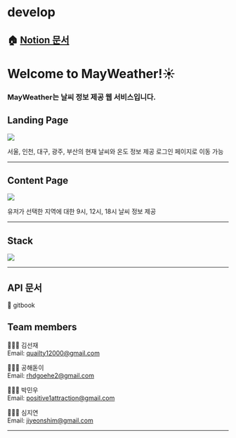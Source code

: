 # develop

## 🏠 [Notion 문서](https://www.notion.so/MayWeather-3a61f564530246c0954956dd8e1902e2) 

# Welcome to MayWeather!☀️

### MayWeather는 날씨 정보 제공 웹 서비스입니다.

## Landing Page
![](https://images.velog.io/images/qmasem/post/3c1977ef-c2b4-4c17-bed6-f90eb2ea79b8/%E1%84%89%E1%85%B3%E1%84%8F%E1%85%B3%E1%84%85%E1%85%B5%E1%86%AB%E1%84%89%E1%85%A3%E1%86%BA%202021-03-28%20%E1%84%8B%E1%85%A9%E1%84%92%E1%85%AE%209.58.22.png)

서울, 인천, 대구, 광주, 부산의 현재 날씨와 온도 정보 제공 
로그인 페이지로 이동 가능

***

## Content Page
![](https://images.velog.io/images/qmasem/post/8508a381-df92-4f3f-8045-838cb67c1eff/image.png)

유저가 선택한 지역에 대한 9시, 12시, 18시 날씨 정보 제공

***

## Stack
![](https://images.velog.io/images/qmasem/post/c684f048-dd79-4d60-8d72-e9bd04836073/image.png)

***

##  API 문서
📎 gitbook 

## Team members

🧑🏻‍💻  김선재 <br />
Email: quailty12000@gmail.com

🧑🏻‍💻  공해돋이 <br />
Email: rhdgoehe2@gmail.com

🧑🏻‍💻  박민우 <br />
Email: positive1attraction@gmail.com

👩🏻‍💻  심지연 <br />
Email: jiyeonshim@gmail.com

***

